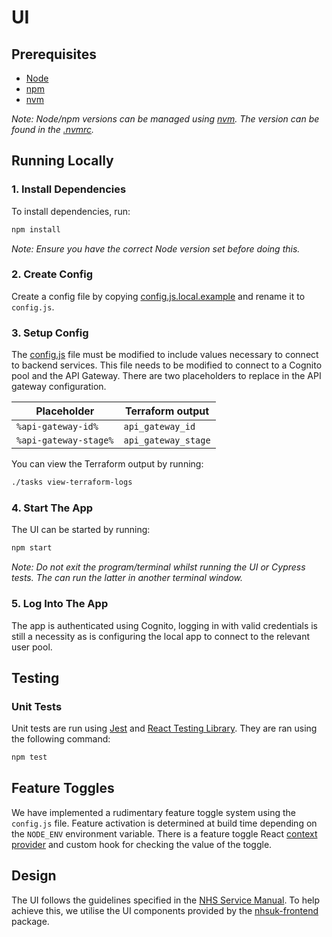 # UI

## Prerequisites

-   [Node](https://nodejs.org/en/download/)
-   [npm](https://docs.npmjs.com/cli/v6/commands/npm-install)
-   [nvm](https://github.com/nvm-sh/nvm)

_Note: Node/npm versions can be managed using [nvm](https://github.com/nvm-sh/nvm). The version can be found in
the [.nvmrc](.nvmrc)._

## Running Locally

### 1. Install Dependencies

To install dependencies, run:

```bash
npm install
```

_Note: Ensure you have the correct Node version set before doing this._

### 2. Create Config

Create a config file by copying [config.js.local.example](src/config.js.local.example) and rename it to `config.js`.

### 3. Setup Config

The [config.js](src/config.js) file must be modified to include values necessary to connect to backend services. This
file needs to be modified to connect to a Cognito pool and the API Gateway. There are two placeholders to replace in the
API gateway configuration.

| Placeholder           | Terraform output    |
| --------------------- | ------------------- |
| `%api-gateway-id%`    | `api_gateway_id`    |
| `%api-gateway-stage%` | `api_gateway_stage` |

You can view the Terraform output by running:

```bash
./tasks view-terraform-logs
```

### 4. Start The App

The UI can be started by running:

```bash
npm start
```

_Note: Do not exit the program/terminal whilst running the UI or Cypress tests. The can run the latter in another
terminal window._

### 5. Log Into The App

The app is authenticated using Cognito, logging in with valid credentials is still a
necessity as is configuring the local app to connect to the relevant user pool.

## Testing

### Unit Tests

Unit tests are run using [Jest](https://jestjs.io/)
and [React Testing Library](https://testing-library.com/docs/react-testing-library/intro/). They are ran using the
following command:

```bash
npm test
```

## Feature Toggles

We have implemented a rudimentary feature toggle system using the `config.js` file. Feature activation is determined at
build time depending on the `NODE_ENV` environment variable. There is a feature toggle
React [context provider](src/providers/FeatureToggleProvider.jsx) and custom hook for checking the value of the
toggle.

## Design

The UI follows the guidelines specified in the [NHS Service Manual](https://service-manual.nhs.uk/). To help achieve
this, we utilise the UI components provided by the [nhsuk-frontend](https://github.com/nhsuk/nhsuk-frontend) package.
